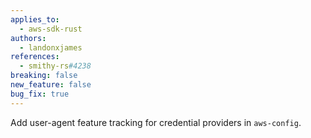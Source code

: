 ```yaml
---
applies_to:
  - aws-sdk-rust
authors:
  - landonxjames
references:
  - smithy-rs#4238
breaking: false
new_feature: false
bug_fix: true
---
```

Add user-agent feature tracking for credential providers in `aws-config`.
